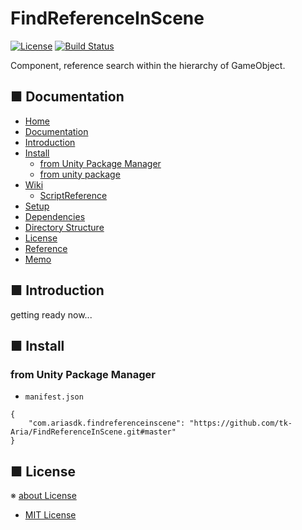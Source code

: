 # FindReferenceInScene

[![License](https://img.shields.io/badge/license-MIT-green)](LICENSE)
[![Build Status](https://img.shields.io/badge/build-passing-brightgreen)](#)

Component, reference search within the hierarchy of GameObject.

<!-- Badges: https://shields.io/ -->
<!-- Reference -->
<!-- https://kakakakakku.hatenablog.com/entry/2018/08/08/200903 -->

<!-- Code Quality: https://app.codacy.com/ -->
<!-- https://srz-zumix.blogspot.com/2018/07/cireview-codacy.html-->

<!-- OTHER LICENSE -->
<!-- BSD [![License](https://img.shields.io/badge/license-BSD--3%20clause-blue.svg)](LICENSE) -->
<!-- Apache2 [![License](https://img.shields.io/badge/license-Apache%202-blue.svg)](LICENSE) -->
<!-- GPL [![License](https://img.shields.io/badge/license-GPL-blue.svg)](LICENSE) -->

<!-- [![Coverity Scan](https://scan.coverity.com/projects/4884/badge.svg)](https://scan.coverity.com/projects/glfw-glfw) -->
<!-- [![chat](https://badges.gitter.im/LLGL-Project/LLGL.svg)]() -->

## ■ Documentation

* [Home](#boilerplate-unitypackage)
* [Documentation](#-documentation)
* [Introduction](#-introduction)
* [Install](#-directory-structure)
  * [from Unity Package Manager](#from-unity-package-manager)
  * [from unity package](#from-unity-package)
* [Wiki](#-wiki)
  * [ScriptReference](#script-reference)
* [Setup](#-setup)
* [Dependencies](#-dependencies)
* [Directory Structure](#-directory-structure)
* [License](#-license)
* [Reference](#-reference)
* [Memo](#-memo)

## ■ Introduction

<!-- edit introduction. -->

getting ready now...

## ■ Install

### from Unity Package Manager

- `manifest.json`

```
{
    "com.ariasdk.findreferenceinscene": "https://github.com/tk-Aria/FindReferenceInScene.git#master" 
}
```

## ■ License
※ [about License](https://qiita.com/tukiyo3/items/58b8b3f51e9dc8e96886)

- [MIT License](./LICENSE)
